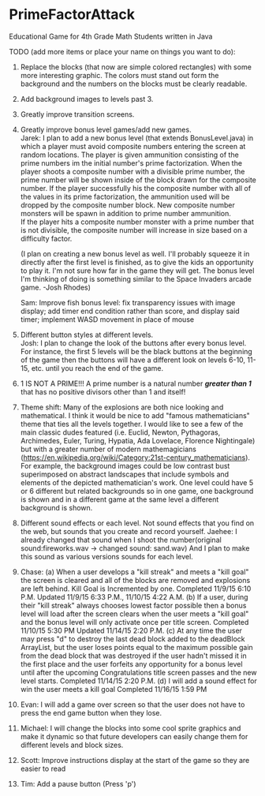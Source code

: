 # PrimeFactorAttack
Educational Game for 4th Grade Math Students written in Java

TODO (add more items or place your name on things you want to do):<br>
1) Replace the blocks (that now are simple colored rectangles) with some more interesting graphic.
    The colors must stand out form the background and the numbers on the blocks must be clearly readable.

2) Add background images to levels past 3.

3) Greatly improve transition screens.

4) Greatly improve bonus level games/add new games.  
   Jarek:  I plan to add a new bonus level (that extends BonusLevel.java) in which a player must avoid composite 
   numbers entering the screen at random locations.  The player is given ammunition consisting of the prime numbers im
   the initial number's prime factorization.  When the player shoots a composite number with a divisible prime number,
   the prime number will be shown inside of the block drawn for the composite number.  If the player successfully his 
   the composite number with all of the values in its prime factorization, the ammunition used will be dropped by the 
   composite number block.  New composite number monsters will be spawn in addition to prime number ammunition.  
   If the player hits a composite number monster with a prime number that is not divisible, the composite number will
   increase in size based on a difficulty factor.
   
   (I plan on creating a new bonus level as well. I'll probably squeeze it in directly after the first level is finished, as to give the kids an opportunity to play it. I'm not sure how far in the game they will get. The bonus level I'm thinking of doing is something similar to the Space Invaders arcade game. -Josh Rhodes)
   
   Sam: Improve fish bonus level: fix transparency issues with image display; add timer end condition rather than score, and display said timer; implement WASD movement in place of mouse

5) Different button styles at different levels.                                                                              
   Josh: I plan to change the look of the buttons after every bonus level. For instance, the first 5 levels will be the black buttons at the beginning of the game then the buttons will have a different look on levels 6-10, 11-15, etc. until you reach the end of the game.

6) 1 IS NOT A PRIME!!!  A prime number is a natural
   number ***greater than 1*** that has no positive divisors other than 1 and itself! 

7) Theme shift: Many of the explosions are both nice looking and mathematical. I think
   it would be nice to add "famous mathematicians" theme that ties all the levels together.
    I would like to see a few of the main classic dudes featured
    (i.e. Euclid, Newton, Pythagoras, Archimedes, Euler, Turing, Hypatia, Ada Lovelace, Florence Nightingale)
    but with a greater number of modern
    mathemagicians (https://en.wikipedia.org/wiki/Category:21st-century_mathematicians).
    For example, the background images could be low contrast bust superimposed on abstract
    landscapes that include symbols and elements of the depicted mathematician's work.
    One level could have 5 or 6 different but related backgrounds so in one game,
    one background is shown
    and in a different game at the same level a different background is shown.

8) Different sound effects or each level. Not sound effects that you find on the web,
   but sounds that you create and record yourself.
   Jaehee: I already changed that sound when I shoot the number(original sound:fireworks.wav -> changed sound: sand.wav) 
   And I plan to make this sound as various versions sounds for each level.


9) Chase: (a) When a user develops a "kill streak" and meets a "kill goal" the screen is cleared and all of the blocks are removed and explosions are left behind. Kill Goal is Incremented by one. Completed 11/9/15 6:10 P.M. Updated 11/9/15 6:33 P.M., 11/10/15 4:22 A.M. 
(b) If a user, during their "kill streak" always chooses lowest factor possible then a bonus level will load after the screen clears when the user meets a "kill goal" and the bonus level will only activate once per title screen. Completed 11/10/15 5:30 PM Updated 11/14/15 2:20 P.M.
(c) At any time the user may press "d" to destroy the last dead block added to the deadBlock ArrayList, but the user loses points equal to the maximum possible gain from the dead block that was destroyed if the user hadn't missed it in the first place and the user forfeits any opportunity for a bonus level until after the upcoming Congratulations title screen passes and the new level starts. Completed 11/14/15 2:20 P.M.
(d) I will add a sound effect for win the user meets a kill goal Completed 11/16/15 1:59 PM

10) Evan: I will add a game over screen so that the user does not have to press the end game button when they lose.

11) Michael: I will change the blocks into some cool sprite graphics and make it dynamic so that future developers can easily     change them for different levels and block sizes.

12) Scott: Improve instructions display at the start of the game so they are easier to read

13) Tim: Add a pause button (Press 'p')
